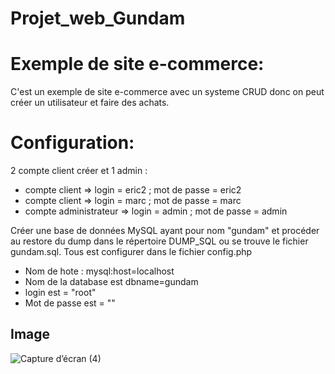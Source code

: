 # Projet_web_Gundam

# Exemple de site e-commerce:
C'est un exemple de site e-commerce avec un systeme CRUD donc on peut créer un utilisateur et faire des achats.

# Configuration:

 2 compte client créer et 1 admin :
  + compte client => login = eric2 ; mot de passe = eric2
  + compte client => login = marc ; mot de passe = marc
 + compte administrateur => login = admin ; mot de passe = admin
 
Créer une base de données MySQL ayant pour nom "gundam" et procéder au restore du dump dans le répertoire DUMP_SQL ou se trouve le fichier gundam.sql.
Tous est configurer dans le fichier config.php 
+ Nom de hote : mysql:host=localhost
+ Nom de la database est dbname=gundam
+ login est = "root"
+ Mot de passe est = ""

## Image
![Capture d’écran (4)](https://user-images.githubusercontent.com/8082684/81623561-22995980-93f4-11ea-8674-6e37eb459dd0.png)
